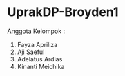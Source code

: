 # UprakDP-Broyden1
Anggota Kelompok :
1. Fayza Apriliza
2. Aji Saeful
3. Adelatus Ardias
4. Kinanti Meichika
